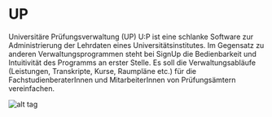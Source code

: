 # UP
Universitäre Prüfungsverwaltung (UP)
U:P ist eine schlanke Software zur Administrierung der Lehrdaten eines Universitätsinstitutes. Im Gegensatz zu anderen Verwaltungsprogrammen steht bei SignUp die Bedienbarkeit und Intuitivität des Programms an erster Stelle. Es soll die Verwaltungsabläufe (Leistungen, Transkripte, Kurse, Raumpläne etc.) für die FachstudienberaterInnen und MitarbeiterInnen von Prüfungsämtern vereinfachen.

![alt tag](http://www.as.uni-heidelberg.de/images/Studierendenakte.png)

